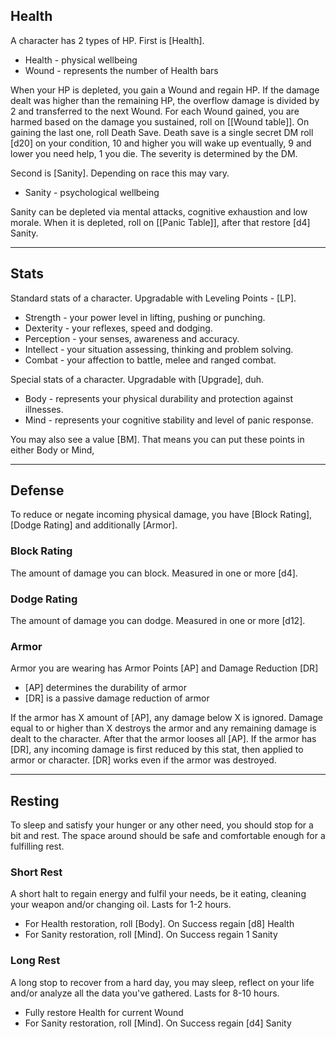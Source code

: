 ## Health
A character has 2 types of HP. First is [Health].

- Health - physical wellbeing
- Wound - represents the number of Health bars

When your HP is depleted, you gain a Wound and regain HP. If the damage dealt was higher than the remaining HP, the overflow damage is divided by 2 and transferred to the next Wound.
For each Wound gained, you are harmed based on the damage you sustained, roll on [[Wound table]]. On gaining the last one, roll Death Save. 
Death save is a single secret DM roll [d20] on your condition, 10 and higher you will wake up eventually, 9 and lower you need help, 1 you die. The severity is determined by the DM.

Second is [Sanity]. Depending on race this may vary.

- Sanity -  psychological wellbeing

Sanity can be depleted via mental attacks, cognitive exhaustion and low morale. When it is depleted, roll on [[Panic Table]], after that restore [d4] Sanity.

---
## Stats
Standard stats of a character. Upgradable with Leveling Points - [LP].

- Strength - your power level in lifting, pushing or punching.
- Dexterity - your reflexes, speed and dodging.
- Perception - your senses, awareness and accuracy.
- Intellect - your situation assessing, thinking and problem solving.
- Combat - your affection to battle, melee and ranged combat.

Special stats of a character. Upgradable with [Upgrade], duh.

- Body - represents your physical durability and protection against illnesses.
- Mind - represents your cognitive stability and level of panic response.

You may also see a value [BM]. That means you can put these points in either Body or Mind,

---
## Defense
To reduce or negate incoming physical damage, you have [Block Rating], [Dodge Rating] and additionally [Armor].

### Block Rating
The amount of damage you can block.
Measured in one or more [d4].

### Dodge Rating
The amount of damage you can dodge.
Measured in one or more [d12].

### Armor
Armor you are wearing has Armor Points [AP] and Damage Reduction [DR]

- [AP] determines the durability of armor
- [DR] is a passive damage reduction of armor

If the armor has X amount of [AP], any damage below X is ignored. Damage equal to or higher than X destroys the armor and any remaining damage is dealt to the character. After that the armor looses all [AP].
If the armor has [DR], any incoming damage is first reduced by this stat, then applied to armor or character. [DR] works even if the armor was destroyed.

---
## Resting
To sleep and satisfy your hunger or any other need, you should stop for a bit and rest. The space around should be safe and comfortable enough for a fulfilling rest.

### Short Rest
A short halt to regain energy and fulfil your needs, be it eating, cleaning your weapon and/or changing oil. Lasts for 1-2 hours.

+ For Health restoration, roll [Body]. On Success regain [d8] Health
+ For Sanity restoration, roll [Mind]. On Success regain 1 Sanity

### Long Rest
A long stop to recover from a hard day, you may sleep, reflect on your life and/or analyze all the data you've gathered. Lasts for 8-10 hours.

- Fully restore Health for current Wound
- For Sanity restoration, roll [Mind]. On Success regain [d4] Sanity